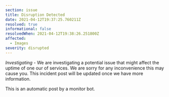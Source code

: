```yaml
---
section: issue
title: Disruption Detected
date: 2021-04-12T19:37:25.760211Z
resolved: true
informational: false
resolvedWhen: 2021-04-12T19:38:26.251800Z
affected:
  - Images
severity: disrupted
---
```

*Investigating* - We are investigating a potential issue that might affect the uptime of one our of services. We are sorry for any inconvenience this may cause you. This incident post will be updated once we have more information.

This is an automatic post by a monitor bot.
        